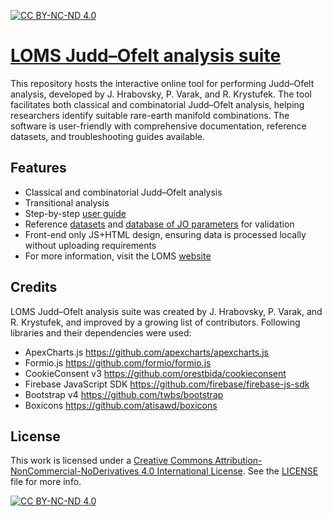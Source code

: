 [![CC BY-NC-ND 4.0][cc-by-nc-nd-shield]][cc-by-nc-nd]

# [LOMS Judd–Ofelt analysis suite][LOMSJO]

This repository hosts the interactive online tool for performing Judd–Ofelt analysis, developed by J. Hrabovsky, P. Varak, and R. Krystufek. The tool facilitates both classical and combinatorial Judd–Ofelt analysis, helping researchers identify suitable rare-earth manifold combinations. The software is user-friendly with comprehensive documentation, reference datasets, and troubleshooting guides available.

## Features
- Classical and combinatorial Judd–Ofelt analysis
- Transitional analysis
- Step-by-step [user guide][doc]
- Reference [datasets][ref] and [database of JO parameters][db] for validation
- Front-end only JS+HTML design, ensuring data is processed locally without uploading requirements
- For more information, visit the LOMS [website][LOMSJO]

## Credits
LOMS Judd–Ofelt analysis suite was created by J. Hrabovsky, P. Varak, and R. Krystufek, and improved by a growing list of contributors.
Following libraries and their dependencies were used:
- ApexCharts.js https://github.com/apexcharts/apexcharts.js
- Formio.js https://github.com/formio/formio.js
- CookieConsent v3 https://github.com/orestbida/cookieconsent
- Firebase JavaScript SDK https://github.com/firebase/firebase-js-sdk
- Bootstrap v4 https://github.com/twbs/bootstrap
- Boxicons https://github.com/atisawd/boxicons

## License
This work is licensed under a [Creative Commons Attribution-NonCommercial-NoDerivatives 4.0 International License][cc-by-nc-nd]. See the [LICENSE][licence] file for more info.

[![CC BY-NC-ND 4.0][cc-by-nc-nd-image]][cc-by-nc-nd]

[db]: https://www.loms.cz/jo-database/
[ref]: https://www.loms.cz/modules/judd-ofelt-analysis/#wpsm_accordion_146
[doc]: https://www.loms.cz/modules/judd-ofelt-analysis/
[LOMSJO]: https://www.loms.cz/jo/
[licence]: https://github.com/robinkrystufek/LOMS-JO/blob/main/LICENSE
[cc-by-nc-nd]: https://creativecommons.org/licenses/by-nc-nd/4.0/
[cc-by-nc-nd-image]: https://licensebuttons.net/l/by-nc-nd/4.0/88x31.png
[cc-by-nc-nd-shield]: https://img.shields.io/badge/License-CC%20BY--NC--ND%204.0-lightgrey.svg
